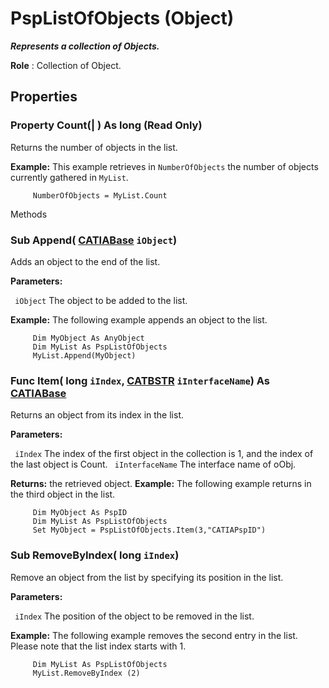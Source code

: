 # PspListOfObjects (Object)

**_Represents a collection of Objects._**

**Role** : Collection of Object.

## Properties

### Property **Count**(| ) As long (Read Only)

   Returns the number of objects in the list.

**Example:**      This example retrieves in `NumberOfObjects` the number of objects currently gathered in `MyList`.

```VBScript
     NumberOfObjects = MyList.Count

```

Methods

### Sub **Append**( [CATIABase](../System/interface_AnyObject_17321.md)  `iObject`)

   Adds an object to the end of the list.

**Parameters:**

` iObject`      The object to be added to the list.

**Example:**      The following example appends an object to the list.

```VBScript
     Dim MyObject As AnyObject
     Dim MyList As PspListOfObjects
     MyList.Append(MyObject)

```

### Func **Item**( long  `iIndex`,  [CATBSTR](../System/typedef_CATBSTR_8129.md)  `iInterfaceName`) As [CATIABase](../System/interface_AnyObject_17321.md)

   Returns an object from its index in the list.

**Parameters:**

` iIndex`      The index of the first object in the collection is 1, and the index of the last object is Count.
` iInterfaceName`      The interface name of oObj.

**Returns:**      the retrieved object.  **Example:**      The following example returns in the third object in the list.

```VBScript
     Dim MyObject As PspID
     Dim MyList As PspListOfObjects
     Set MyObject = PspListOfObjects.Item(3,"CATIAPspID")

```

### Sub **RemoveByIndex**( long  `iIndex`)

   Remove an object from the list by specifying its position in the list.

**Parameters:**

` iIndex`      The position of the object to be removed in the list.

**Example:**      The following example removes the second entry in the list. Please note that the list index starts with 1.

```VBScript
     Dim MyList As PspListOfObjects
     MyList.RemoveByIndex (2)

```